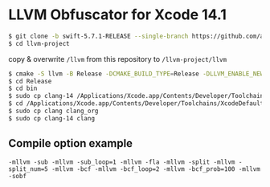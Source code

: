 # LLVM Obfuscator for Xcode 14.1

```sh
$ git clone -b swift-5.7.1-RELEASE --single-branch https://github.com/apple/llvm-project
$ cd llvm-project
```

copy & overwrite `/llvm` from this repository to `/llvm-project/llvm`

```sh
$ cmake -S llvm -B Release -DCMAKE_BUILD_TYPE=Release -DLLVM_ENABLE_NEW_PASS_MANAGER=OFF -DLLVM_CREATE_XCODE_TOOLCHAIN=ON -DLLVM_ENABLE_PROJECTS="clang;libcxx;libcxxabi" 
$ cd Release
$ cd bin
$ sudo cp clang-14 /Applications/Xcode.app/Contents/Developer/Toolchains/XcodeDefault.xctoolchain/usr/bin
$ cd /Applications/Xcode.app/Contents/Developer/Toolchains/XcodeDefault.xctoolchain/usr/bin
$ sudo cp clang clang_org
$ sudo cp clang-14 clang
```

## Compile option example
``-mllvm -sub -mllvm -sub_loop=1 -mllvm -fla -mllvm -split -mllvm -split_num=5 -mllvm -bcf -mllvm -bcf_loop=2 -mllvm -bcf_prob=100 -mllvm -sobf`` 
